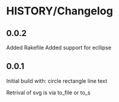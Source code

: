 HISTORY/Changelog
=================

0.0.2
-----

 Added Rakefile
 Added support for ecllipse

0.0.1
-----

 Initial build with:
   circle
   rectangle
   line
   text

 Retrival of svg is via to_file or to_s


